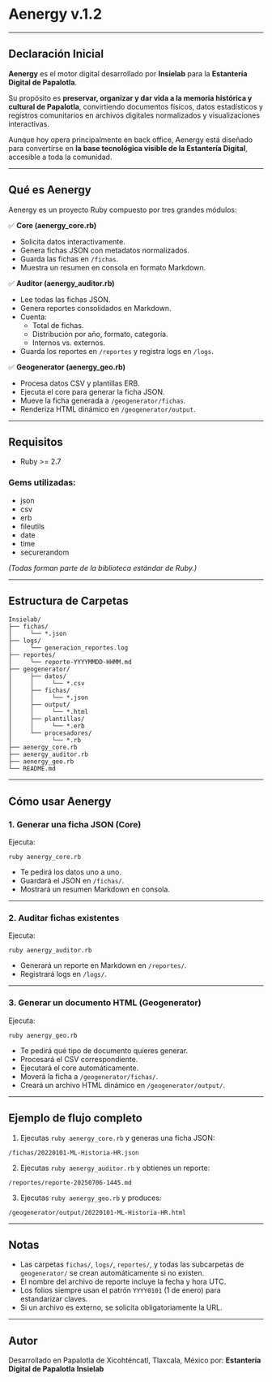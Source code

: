# Aenergy v.1.2

---

## Declaración Inicial

**Aenergy** es el motor digital desarrollado por **Insielab** para la **Estantería Digital de Papalotla**.

Su propósito es **preservar, organizar y dar vida a la memoria histórica y cultural de Papalotla**, convirtiendo documentos físicos, datos estadísticos y registros comunitarios en archivos digitales normalizados y visualizaciones interactivas.

Aunque hoy opera principalmente en back office, Aenergy está diseñado para convertirse en **la base tecnológica visible de la Estantería Digital**, accesible a toda la comunidad.

---

## Qué es Aenergy

Aenergy es un proyecto Ruby compuesto por tres grandes módulos:

✅ **Core (aenergy_core.rb)**  
- Solicita datos interactivamente.  
- Genera fichas JSON con metadatos normalizados.  
- Guarda las fichas en `/fichas`.  
- Muestra un resumen en consola en formato Markdown.

✅ **Auditor (aenergy_auditor.rb)**  
- Lee todas las fichas JSON.  
- Genera reportes consolidados en Markdown.  
- Cuenta:
  - Total de fichas.
  - Distribución por año, formato, categoría.
  - Internos vs. externos.
- Guarda los reportes en `/reportes` y registra logs en `/logs`.

✅ **Geogenerator (aenergy_geo.rb)**  
- Procesa datos CSV y plantillas ERB.  
- Ejecuta el core para generar la ficha JSON.  
- Mueve la ficha generada a `/geogenerator/fichas`.  
- Renderiza HTML dinámico en `/geogenerator/output`.

---

## Requisitos

- Ruby >= 2.7

### Gems utilizadas:
- json
- csv
- erb
- fileutils
- date
- time
- securerandom

*(Todas forman parte de la biblioteca estándar de Ruby.)*

---

## Estructura de Carpetas

```
Insielab/
├── fichas/
│     └── *.json
├── logs/
│     └── generacion_reportes.log
├── reportes/
│     └── reporte-YYYYMMDD-HHMM.md
├── geogenerator/
│     ├── datos/
│     │     └── *.csv
│     ├── fichas/
│     │     └── *.json
│     ├── output/
│     │     └── *.html
│     ├── plantillas/
│     │     └── *.erb
│     └── procesadores/
│           └── *.rb
├── aenergy_core.rb
├── aenergy_auditor.rb
├── aenergy_geo.rb
└── README.md
```

---

## Cómo usar Aenergy

### 1. Generar una ficha JSON (Core)

Ejecuta:

```
ruby aenergy_core.rb
```

- Te pedirá los datos uno a uno.
- Guardará el JSON en `/fichas/`.
- Mostrará un resumen Markdown en consola.

---

### 2. Auditar fichas existentes

Ejecuta:

```
ruby aenergy_auditor.rb
```

- Generará un reporte en Markdown en `/reportes/`.
- Registrará logs en `/logs/`.

---

### 3. Generar un documento HTML (Geogenerator)

Ejecuta:

```
ruby aenergy_geo.rb
```

- Te pedirá qué tipo de documento quieres generar.
- Procesará el CSV correspondiente.
- Ejecutará el core automáticamente.
- Moverá la ficha a `/geogenerator/fichas/`.
- Creará un archivo HTML dinámico en `/geogenerator/output/`.

---

## Ejemplo de flujo completo

1. Ejecutas `ruby aenergy_core.rb` y generas una ficha JSON:
```
/fichas/20220101-ML-Historia-HR.json
```

2. Ejecutas `ruby aenergy_auditor.rb` y obtienes un reporte:
```
/reportes/reporte-20250706-1445.md
```

3. Ejecutas `ruby aenergy_geo.rb` y produces:
```
/geogenerator/output/20220101-ML-Historia-HR.html
```

---

## Notas

- Las carpetas `fichas/`, `logs/`, `reportes/`, y todas las subcarpetas de `geogenerator/` se crean automáticamente si no existen.
- El nombre del archivo de reporte incluye la fecha y hora UTC.
- Los folios siempre usan el patrón `YYYY0101` (1 de enero) para estandarizar claves.
- Si un archivo es externo, se solicita obligatoriamente la URL.

---

## Autor

Desarrollado en Papalotla de Xicohténcatl, Tlaxcala, México por:
**Estantería Digital de Papalotla**
**Insielab**  


